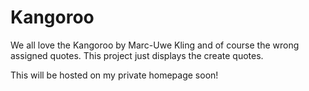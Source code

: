 # Kangoroo

We all love the Kangoroo by Marc-Uwe Kling and of course the wrong assigned quotes. This project just displays the create quotes.

This will be hosted on my private homepage soon!